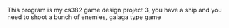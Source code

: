 This program is my cs382 game design project 3, you have a ship and you need to shoot a bunch of enemies, galaga type game